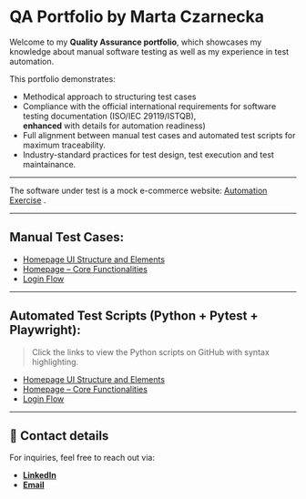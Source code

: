 # QA Portfolio by Marta Czarnecka

Welcome to my **Quality Assurance portfolio**, which showcases my knowledge about manual software testing as well as my experience in test automation.


This portfolio demonstrates:
- Methodical approach to structuring test cases
- Compliance with the official international requirements for software testing documentation (ISO/IEC 29119/ISTQB), <br> **enhanced** with details for automation readiness)
- Full alignment between manual test cases and automated test scripts for maximum traceability.
- Industry-standard practices for test design, test execution and test maintainance.

---

The software under test is a mock e-commerce website: [Automation Exercise](https://www.automationexercise.com/) .

---

## Manual Test Cases:
- [Homepage UI Structure and Elements](manual/TC_HOME_UI_001.md)
- [Homepage – Core Functionalities](manual/TC_FUNC_HOME_001.md)
- [Login Flow](manual/TC_LOGIN_001.md)

---

## Automated Test Scripts (Python + Pytest + Playwright):

> Click the links to view the Python scripts on GitHub with syntax highlighting.

- [Homepage UI Structure and Elements](https://github.com/thewaspcat/qa-portfolio-sample/blob/main/docs/automation/test_tc_home_ui_001.md)
- [Homepage – Core Functionalities](https://github.com/thewaspcat/qa-portfolio-sample/blob/main/docs/automation/test_tc_func_home_001.md)
- [Login Flow](https://github.com/thewaspcat/qa-portfolio-sample/blob/main/docs/automation/test_tc_login_001.md)

---

## 📩 Contact details

For inquiries, feel free to reach out via:  

- [**LinkedIn**](www.linkedin.com/in/marta-czarnecka-40406878) 
- [**Email**](martaczarneckaqa@gmail.com)
